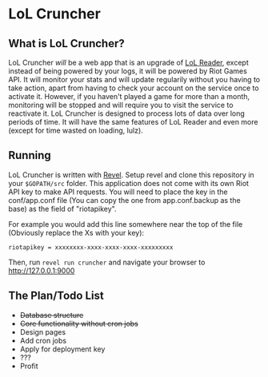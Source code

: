 # LoL Cruncher

## What is LoL Cruncher?

LoL Cruncher _will_ be a web app that is an upgrade of [LoL Reader](http://1lann.github.io/lolreader), except instead of being powered by your logs, it will be powered by Riot Games API. It will monitor your stats and will update regularily without you having to take action, apart from having to check your account on the service once to activate it. However, if you haven't played a game for more than a month, monitoring will be stopped and will require you to visit the service to reactivate it. LoL Cruncher is designed to process lots of data over long periods of time. It will have the same features of LoL Reader and even more (except for time wasted on loading, lulz).

## Running

LoL Cruncher is written with [Revel](http://revel.github.io). Setup revel and clone this repository in your `$GOPATH/src` folder. This application does not come with its own Riot API key to make API requests. You will need to place the key in the conf/app.conf file (You can copy the one from app.conf.backup as the base) as the field of "riotapikey".

For example you would add this line somewhere near the top of the file (Obviously replace the Xs with your key):

`riotapikey = xxxxxxxx-xxxx-xxxx-xxxx-xxxxxxxxx`

Then, run `revel run cruncher` and navigate your browser to http://127.0.0.1:9000

## The Plan/Todo List

- ~~Database structure~~
- ~~Core functionality without cron jobs~~
- Design pages
- Add cron jobs
- Apply for deployment key
- ???
- Profit

